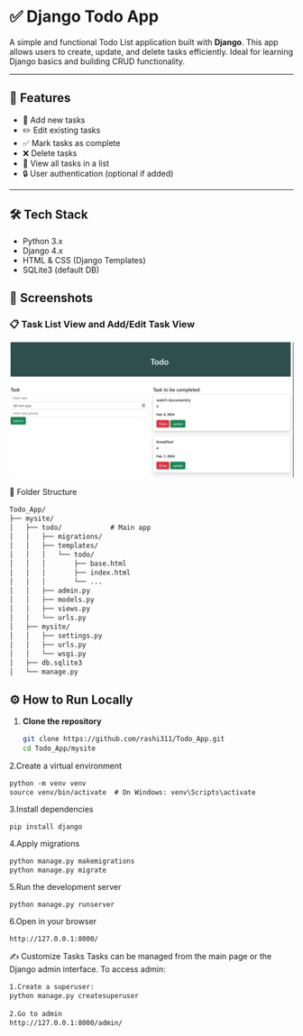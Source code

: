 # ✅ Django Todo App

A simple and functional Todo List application built with **Django**. This app allows users to create, update, and delete tasks efficiently. Ideal for learning Django basics and building CRUD functionality.

---

## 🚀 Features

- 📝 Add new tasks
- ✏️ Edit existing tasks
- ✅ Mark tasks as complete
- ❌ Delete tasks
- 📆 View all tasks in a list
- 🔒 User authentication (optional if added)

---

## 🛠️ Tech Stack

- Python 3.x  
- Django 4.x  
- HTML & CSS (Django Templates)  
- SQLite3 (default DB)


## 📸 Screenshots

### 📋 Task List View and Add/Edit Task View
<p align="center">
  <img src="Images/screenshot11.png" width="600" alt="Task List Screenshot" />
</p>

📂 Folder Structure
```
Todo_App/
├── mysite/
│   ├── todo/            # Main app
│   │   ├── migrations/
│   │   ├── templates/
│   │   │   └── todo/
│   │   │       ├── base.html
│   │   │       ├── index.html
│   │   │       └── ...
│   │   ├── admin.py
│   │   ├── models.py
│   │   ├── views.py
│   │   └── urls.py
│   ├── mysite/
│   │   ├── settings.py
│   │   ├── urls.py
│   │   └── wsgi.py
│   ├── db.sqlite3
│   └── manage.py
```

## ⚙️ How to Run Locally

1. **Clone the repository**
   ```bash
   git clone https://github.com/rashi311/Todo_App.git
   cd Todo_App/mysite
   
  2.Create a virtual environment
   ```
   python -m venv venv
   source venv/bin/activate  # On Windows: venv\Scripts\activate
  ```

  3.Install dependencies
```
pip install django
```

  4.Apply migrations
```
python manage.py makemigrations
python manage.py migrate
```

  5.Run the development server
```
python manage.py runserver
```
  6.Open in your browser
```
http://127.0.0.1:8000/
```


✍️ Customize Tasks
   Tasks can be managed from the main page or the Django admin interface. To access admin:
   ```
  1.Create a superuser:
   python manage.py createsuperuser
  
  2.Go to admin
   http://127.0.0.1:8000/admin/
  
 


